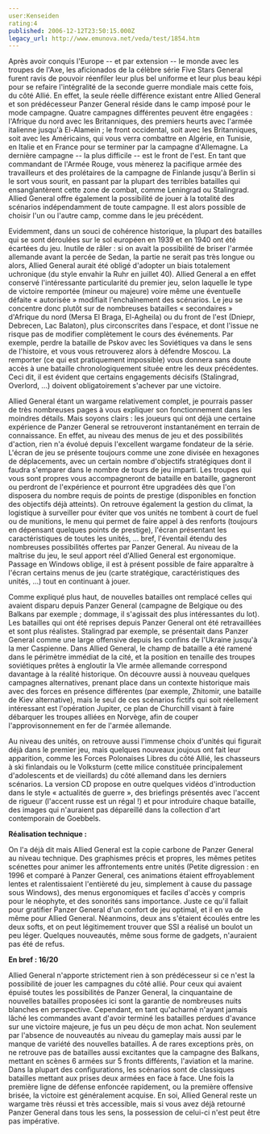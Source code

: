 ```yaml
---
user:Kenseiden
rating:4
published: 2006-12-12T23:50:15.000Z
legacy_url: http://www.emunova.net/veda/test/1854.htm
---
```

Après avoir conquis l'Europe -- et par extension -- le monde avec les troupes de l'Axe, les aficionados de la célèbre série Five Stars General furent ravis de pouvoir réenfiler leur plus bel uniforme et leur plus beau képi pour se refaire l'intégralité de la seconde guerre mondiale mais cette fois, du côté Allié. En effet, la seule réelle différence existant entre Allied General et son prédécesseur Panzer General réside dans le camp imposé pour le mode campagne. Quatre campagnes différentes peuvent être engagées : l'Afrique du nord avec les Britanniques, des premiers heurts avec l'armée italienne jusqu'à El-Alamein ; le front occidental, soit avec les Britanniques, soit avec les Américains, qui vous verra combattre en Algérie, en Tunisie, en Italie et en France pour se terminer par la campagne d'Allemagne. La dernière campagne -- la plus difficile -- est le front de l'est. En tant que commandant de l'Armée Rouge, vous mènerez la pacifique armée des travailleurs et des prolétaires de la campagne de Finlande jusqu'à Berlin si le sort vous sourit, en passant par la plupart des terribles batailles qui ensanglantèrent cette zone de combat, comme Leningrad ou Stalingrad. Allied General offre également la possibilité de jouer à la totalité des scénarios indépendamment de toute campagne. Il est alors possible de choisir l'un ou l'autre camp, comme dans le jeu précédent.  

  

Evidemment, dans un souci de cohérence historique, la plupart des batailles qui se sont déroulées sur le sol européen en 1939 et en 1940 ont été écartées du jeu. Inutile de râler : si on avait la possibilité de briser l'armée allemande avant la percée de Sedan, la partie ne serait pas très longue ou alors, Allied General aurait été obligé d'adopter un biais totalement uchronique (du style envahir la Ruhr en juillet 40). Allied General a en effet conservé l'intéressante particularité du premier jeu, selon laquelle le type de victoire remportée (mineur ou majeure) voire même une éventuelle défaite « autorisée » modifiait l'enchaînement des scénarios. Le jeu se concentre donc plutôt sur de nombreuses batailles « secondaires » d'Afrique du nord (Mersa El Braga, El-Agheila) ou du front de l'est (Dniepr, Debrecen, Lac Balaton), plus circonscrites dans l'espace, et dont l'issue ne risque pas de modifier complètement le cours des événements. Par exemple, perdre la bataille de Pskov avec les Soviétiques va dans le sens de l'histoire, et vous vous retrouverez alors à défendre Moscou. La remporter (ce qui est pratiquement impossible) vous donnera sans doute accès à une bataille chronologiquement située entre les deux précédentes. Ceci dit, il est évident que certains engagements décisifs (Stalingrad, Overlord, ...) doivent obligatoirement s'achever par une victoire.  

  

Allied General étant un wargame relativement complet, je pourrais passer de très nombreuses pages à vous expliquer son fonctionnement dans les moindres détails. Mais soyons clairs : les joueurs qui ont déjà une certaine expérience de Panzer General se retrouveront instantanément en terrain de connaissance. En effet, au niveau des menus de jeu et des possibilités d'action, rien n'a évolué depuis l'excellent wargame fondateur de la série. L'écran de jeu se présente toujours comme une zone divisée en hexagones de déplacements, avec un certain nombre d'objectifs stratégiques dont il faudra s'emparer dans le nombre de tours de jeu imparti. Les troupes qui vous sont propres vous accompagneront de bataille en bataille, gagneront ou perdront de l'expérience et pourront être upgradées dès que l'on disposera du nombre requis de points de prestige (disponibles en fonction des objectifs déjà atteints). On retrouve également la gestion du climat, la logistique à surveiller pour éviter que vos unités ne tombent à court de fuel ou de munitions, le menu qui permet de faire appel à des renforts (toujours en dépensant quelques points de prestige), l'écran présentant les caractéristiques de toutes les unités, ... bref, l'éventail étendu des nombreuses possibilités offertes par Panzer General. Au niveau de la maîtrise du jeu, le seul apport réel d'Allied General est ergonomique. Passage en Windows oblige, il est à présent possible de faire apparaître à l'écran certains menus de jeu (carte stratégique, caractéristiques des unités, ...) tout en continuant à jouer.  

  

Comme expliqué plus haut, de nouvelles batailles ont remplacé celles qui avaient disparu depuis Panzer General (campagne de Belgique ou des Balkans par exemple ; dommage, il s'agissait des plus intéressantes du lot). Les batailles qui ont été reprises depuis Panzer General ont été retravaillées et sont plus réalistes. Stalingrad par exemple, se présentait dans Panzer General comme une large offensive depuis les confins de l'Ukraine jusqu'à la mer Caspienne. Dans Allied General, le champ de bataille a été ramené dans le périmètre immédiat de la cité, et la position en tenaille des troupes soviétiques prêtes à engloutir la VIe armée allemande correspond davantage à la réalité historique. On découvre aussi à nouveau quelques campagnes alternatives, prenant place dans un contexte historique mais avec des forces en présence différentes (par exemple, Zhitomir, une bataille de Kiev alternative), mais le seul de ces scénarios fictifs qui soit réellement intéressant est l'opération Jupiter, ce plan de Churchill visant à faire débarquer les troupes alliées en Norvège, afin de couper l'approvisonnement en fer de l'armée allemande.  

  

Au niveau des unités, on retrouve aussi l'immense choix d'unités qui figurait déjà dans le premier jeu, mais quelques nouveaux joujous ont fait leur apparition, comme les Forces Polonaises Libres du côté Allié, les chasseurs à ski finlandais ou le Volksturm (cette milice constituée principalement d'adolescents et de vieillards) du côté allemand dans les derniers scénarios. La version CD propose en outre quelques vidéos d'introduction dans le style « actualités de guerre », des briefings présentés avec l'accent de rigueur (l'accent russe est un régal !) et pour introduire chaque bataille, des images qui n'auraient pas dépareillé dans la collection d'art contemporain de Goebbels.  

  

  

**Réalisation technique :**  

On l'a déjà dit mais Allied General est la copie carbone de Panzer General au niveau technique. Des graphismes précis et propres, les mêmes petites scénettes pour animer les affrontements entre unités (Petite digression : en 1996 et comparé à Panzer General, ces animations étaient effroyablement lentes et ralentissaient l'entièreté du jeu, simplement à cause du passage sous Windows), des menus ergonomiques et faciles d'accès y compris pour le néophyte, et des sonorités sans importance. Juste ce qu'il fallait pour gratifier Panzer General d'un confort de jeu optimal, et il en va de même pour Allied General. Néanmoins, deux ans s'étaient écoulés entre les deux softs, et on peut légitimement trouver que SSI a réalisé un boulot un peu léger. Quelques nouveautés, même sous forme de gadgets, n'auraient pas été de refus.  

  

**En bref : 16/20**  

Allied General n'apporte strictement rien à son prédécesseur si ce n'est la possibilité de jouer les campagnes du côté allié. Pour ceux qui avaient épuisé toutes les possibilités de Panzer General, la cinquantaine de nouvelles batailles proposées ici sont la garantie de nombreuses nuits blanches en perspective. Cependant, en tant qu'acharné n'ayant jamais lâché les commandes avant d'avoir terminé les batailles perdues d'avance sur une victoire majeure, je fus un peu déçu de mon achat. Non seulement par l'absence de nouveautés au niveau du gameplay mais aussi par le manque de variété des nouvelles batailles. A de rares exceptions près, on ne retrouve pas de batailles aussi excitantes que la campagne des Balkans, mettant en scènes 6 armées sur 5 fronts différents, l'aviation et la marine. Dans la plupart des configurations, les scénarios sont de classiques batailles mettant aux prises deux armées en face à face. Une fois la première ligne de défense enfoncée rapidement, ou la première offensive brisée, la victoire est généralement acquise. En soi, Allied General reste un wargame très réussi et très accessible, mais si vous avez déjà retourné Panzer General dans tous les sens, la possession de celui-ci n'est peut être pas impérative.